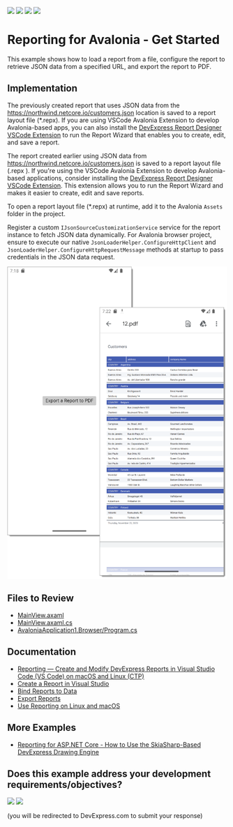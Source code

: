 <!-- default badges list -->
![](https://img.shields.io/endpoint?url=https://codecentral.devexpress.com/api/v1/VersionRange/725509451/23.2.3%2B)
[![](https://img.shields.io/badge/Open_in_DevExpress_Support_Center-FF7200?style=flat-square&logo=DevExpress&logoColor=white)](https://supportcenter.devexpress.com/ticket/details/T1203657)
[![](https://img.shields.io/badge/📖_How_to_use_DevExpress_Examples-e9f6fc?style=flat-square)](https://docs.devexpress.com/GeneralInformation/403183)
[![](https://img.shields.io/badge/💬_Leave_Feedback-feecdd?style=flat-square)](#does-this-example-address-your-development-requirementsobjectives)
<!-- default badges end -->
# Reporting for Avalonia - Get Started

This example shows how to load a report from a file, configure the report to retrieve JSON data from a specified URL, and export the report to PDF.

## Implementation

The previously created report that uses JSON data from the https://northwind.netcore.io/customers.json location  is saved to a report layout file (*.repx).
If you are using VSCode Avalonia Extension to develop Avalonia-based apps, you can also install the [DevExpress Report Designer VSCode Extension](https://community.devexpress.com/blogs/reporting/archive/2023/10/30/reporting-create-and-modify-devexpress-reports-in-vscode-on-macos-and-linux-ctp.aspx) to run the Report Wizard that enables you to create, edit, and save a report.

The report created earlier using JSON data from https://northwind.netcore.io/customers.json is saved to a report layout file (.repx ). If you're using the VSCode Avalonia Extension to develop Avalonia-based applications, consider installing the [DevExpress Report Designer VSCode Extension](https://community.devexpress.com/blogs/reporting/archive/2023/10/30/reporting-create-and-modify-devexpress-reports-in-vscode-on-macos-and-linux-ctp.aspx). This extension allows you to run the Report Wizard and makes it easier to create, edit and save reports.


To open a report layout file (*.repx) at runtime, add it to the Avalonia `Assets` folder in the project.

Register a custom `IJsonSourceCustomizationService` service for the report instance to fetch JSON data dynamically. For Avalonia browser project, ensure to execute our native `JsonLoaderHelper.ConfigureHttpClient` and `JsonLoaderHelper.ConfigureHttpRequestMessage` methods at startup to pass credentials in the JSON data request.

![Reporting for Avalonia Get Started](Images/screenshot.png)

## Files to Review

- [MainView.axaml](AvaloniaApplication1/AvaloniaApplication1/Views/MainView.axaml)
- [MainView.axaml.cs](AvaloniaApplication1/AvaloniaApplication1/Views/MainView.axaml.cs)
- [AvaloniaApplication1.Browser/Program.cs](AvaloniaApplication1/AvaloniaApplication1.Browser/Program.cs)

## Documentation

- [Reporting — Create and Modify DevExpress Reports in Visual Studio Code (VS Code) on macOS and Linux (CTP)](https://community.devexpress.com/blogs/reporting/archive/2023/10/30/reporting-create-and-modify-devexpress-reports-in-vscode-on-macos-and-linux-ctp.aspx)
- [Create a Report in Visual Studio](https://docs.devexpress.com/XtraReports/14989/get-started-with-devexpress-reporting/create-a-report-in-visual-studio)
- [Bind Reports to Data](https://docs.devexpress.com/XtraReports/15034/detailed-guide-to-devexpress-reporting/bind-reports-to-data)
- [Export Reports](https://docs.devexpress.com/XtraReports/1302/detailed-guide-to-devexpress-reporting/store-and-distribute-reports/export-reports)
- [Use Reporting on Linux and macOS](https://docs.devexpress.com/XtraReports/404221/dot-net-and-net-core-support/use-reporting-on-linux)

## More Examples

- [Reporting for ASP.NET Core - How to Use the SkiaSharp-Based DevExpress Drawing Engine](https://github.com/DevExpress-Examples/reporting-use-devexpress-drawing-skia-engine)
<!-- feedback -->
## Does this example address your development requirements/objectives?

[<img src="https://www.devexpress.com/support/examples/i/yes-button.svg"/>](https://www.devexpress.com/support/examples/survey.xml?utm_source=github&utm_campaign=reporting-avalonia-get-started&~~~was_helpful=yes) [<img src="https://www.devexpress.com/support/examples/i/no-button.svg"/>](https://www.devexpress.com/support/examples/survey.xml?utm_source=github&utm_campaign=reporting-avalonia-get-started&~~~was_helpful=no)

(you will be redirected to DevExpress.com to submit your response)
<!-- feedback end -->
